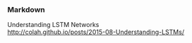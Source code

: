 ### Markdown



Understanding LSTM Networks  
http://colah.github.io/posts/2015-08-Understanding-LSTMs/



